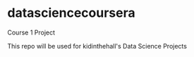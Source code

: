 # datasciencecoursera
Course 1 Project

This repo will be used for kidinthehall's Data Science Projects
